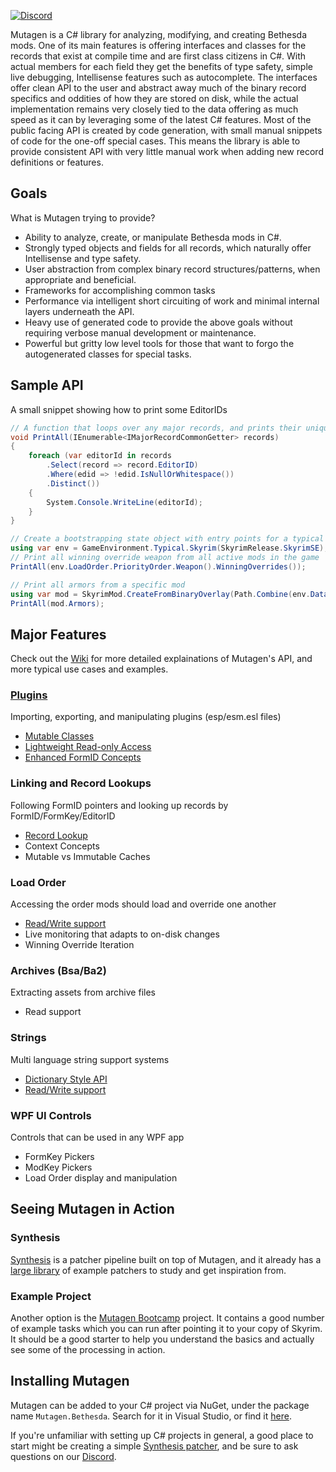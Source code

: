 [![Discord](https://discordapp.com/api/guilds/759302581448474626/widget.png)](https://discord.gg/53KMEsW)

Mutagen is a C# library for analyzing, modifying, and creating Bethesda mods. One of its main features is offering interfaces and classes for the records that exist at compile time and are first class citizens in C#. With actual members for each field they get the benefits of type safety, simple live debugging, Intellisense features such as autocomplete. The interfaces offer clean API to the user and abstract away much of the binary record specifics and oddities of how they are stored on disk, while the actual implementation remains very closely tied to the data offering as much speed as it can by leveraging some of the latest C# features. Most of the public facing API is created by code generation, with small manual snippets of code for the one-off special cases. This means the library is able to provide consistent API with very little manual work when adding new record definitions or features.

## Goals
What is Mutagen trying to provide?
- Ability to analyze, create, or manipulate Bethesda mods in C#.
- Strongly typed objects and fields for all records, which naturally offer Intellisense and type safety.
- User abstraction from complex binary record structures/patterns, when appropriate and beneficial.
- Frameworks for accomplishing common tasks
- Performance via intelligent short circuiting of work and minimal internal layers underneath the API.
- Heavy use of generated code to provide the above goals without requiring verbose manual development or maintenance.
- Powerful but gritty low level tools for those that want to forgo the autogenerated classes for special tasks.

## Sample API
A small snippet showing how to print some EditorIDs
```csharp
// A function that loops over any major records, and prints their unique EditorIDs
void PrintAll(IEnumerable<IMajorRecordCommonGetter> records)
{
    foreach (var editorId in records
        .Select(record => record.EditorID)
        .Where(edid => !edid.IsNullOrWhitespace())
        .Distinct())
    {
        System.Console.WriteLine(editorId);
    }
}

// Create a bootstrapping state object with entry points for a typical installation
using var env = GameEnvironment.Typical.Skyrim(SkyrimRelease.SkyrimSE);
// Print all winning override weapon from all active mods in the game
PrintAll(env.LoadOrder.PriorityOrder.Weapon().WinningOverrides());

// Print all armors from a specific mod
using var mod = SkyrimMod.CreateFromBinaryOverlay(Path.Combine(env.DataFolderPath, "MyMod.esp"));
PrintAll(mod.Armors);
```

## Major Features
Check out the [Wiki](https://github.com/Mutagen-Modding/Mutagen/wiki) for more detailed explainations of Mutagen's API, and more typical use cases and examples.
### [Plugins](https://github.com/Mutagen-Modding/Mutagen/wiki/Plugin-Record-Suite)
Importing, exporting, and manipulating plugins (esp/esm.esl files)
 - [Mutable Classes](https://github.com/Mutagen-Modding/Mutagen/wiki/Generated-Classes)
 - [Lightweight Read-only Access](https://github.com/Mutagen-Modding/Mutagen/wiki/Binary-Overlay)
 - [Enhanced FormID Concepts](https://github.com/Mutagen-Modding/Mutagen/wiki/ModKey%2C-FormKey%2C-FormLink)
### Linking and Record Lookups
Following FormID pointers and looking up records by FormID/FormKey/EditorID
 - [Record Lookup](https://github.com/Mutagen-Modding/Mutagen/wiki/LinkCache---Record-Lookup#querying-a-linkcache)
 - Context Concepts
 - Mutable vs Immutable Caches
### Load Order
Accessing the order mods should load and override one another
 - [Read/Write support](https://github.com/Mutagen-Modding/Mutagen/wiki/Load-Orders-and-Winning-Overrides)
 - Live monitoring that adapts to on-disk changes
 - Winning Override Iteration
### Archives (Bsa/Ba2)
Extracting assets from archive files
 - Read support
### Strings
Multi language string support systems
 - [Dictionary Style API](https://github.com/Mutagen-Modding/Mutagen/wiki/Translated-Strings#translatedstring)
 - [Read/Write support](https://github.com/Mutagen-Modding/Mutagen/wiki/Translated-Strings#stringslookupoverlay)
### WPF UI Controls
Controls that can be used in any WPF app
 - FormKey Pickers
 - ModKey Pickers
 - Load Order display and manipulation

## Seeing Mutagen in Action
### Synthesis
[Synthesis](https://github.com/Mutagen-Modding/Synthesis) is a patcher pipeline built on top of Mutagen, and it already has a [large library](https://github.com/Mutagen-Modding/Synthesis/network/dependents?package_id=UGFja2FnZS0xMzg1MjY1MjYz) of example patchers to study and get inspiration from.

### Example Project
Another option is the [Mutagen Bootcamp](https://github.com/Mutagen-Modding/MutagenBootcamp) project.  It contains a good number of example tasks which you can run after pointing it to your copy of Skyrim.  It should be a good starter to help you understand the basics and actually see some of the processing in action.

## Installing Mutagen
Mutagen can be added to your C# project via NuGet, under the package name `Mutagen.Bethesda`.  Search for it in Visual Studio, or find it [here](https://www.nuget.org/packages/Mutagen.Bethesda/).

If you're unfamiliar with setting up C# projects in general, a good place to start might be creating a simple [Synthesis patcher](https://github.com/Mutagen-Modding/Synthesis/wiki/Create-a-Mutagen-Patcher), and be sure to ask questions on our [Discord](https://discord.gg/53KMEsW).

